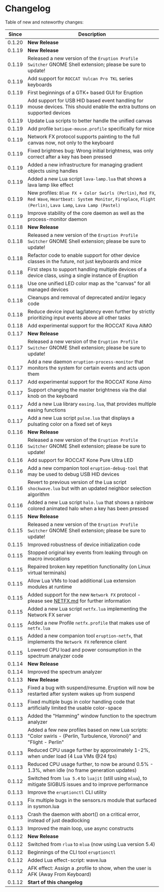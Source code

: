 # Changelog

Table of new and noteworthy changes:

| Since  | Description                                                                                                                                                           |
| ------ | --------------------------------------------------------------------------------------------------------------------------------------------------------------------- |
| 0.1.20 | __New Release__                                                                                                                                                       |
| 0.1.19 | __New Release__                                                                                                                                                       |
| 0.1.19 | Released a new version of the `Eruption Profile Switcher` GNOME Shell extension; please be sure to update!                                                            |
| 0.1.19 | Add support for `ROCCAT Vulcan Pro TKL` series keyboards                                                                                                              |
| 0.1.19 | First beginnings of a GTK+ based GUI for Eruption                                                                                                                     |
| 0.1.19 | Add support for USB HID based event handling for mouse devices. This should enable the extra buttons on supported devices                                             |
| 0.1.19 | Update Lua scripts to better handle the unified canvas                                                                                                                |
| 0.1.19 | Add profile `batique-mouse.profile` specifically for mice                                                                                                             |
| 0.1.19 | Network FX protocol supports painting to the full canvas now, not only to the keyboard                                                                                |
| 0.1.19 | Fixed brightnes bug: Wrong initial brightness, was only correct after a key has been pressed                                                                          |
| 0.1.19 | Added a new infrastructure for managing gradient objects using handles                                                                                                |
| 0.1.19 | Added a new Lua script `lava-lamp.lua` that shows a lava lamp like effect                                                                                             |
| 0.1.19 | New profiles: `Blue FX + Color Swirls (Perlin)`, `Red FX`, `Red Wave`, `Heartbeat: System Monitor`, `Fireplace`, `Flight (Perlin)`, `Lava Lamp`, `Lava Lamp (Pastel)` |
| 0.1.19 | Improve stability of the core daemon as well as the process-monitor daemon                                                                                            |
| 0.1.18 | __New Release__                                                                                                                                                       |
| 0.1.18 | Released a new version of the `Eruption Profile Switcher` GNOME Shell extension; please be sure to update!                                                            |
| 0.1.18 | Refactor code to enable support for other device classes in the future, not just keyboards and mice                                                                   |
| 0.1.18 | First steps to support handling multiple devices of a device class, using a single instance of Eruption                                                               |
| 0.1.18 | Use one unified LED color map as the "canvas" for all managed devices                                                                                                 |
| 0.1.18 | Cleanups and removal of deprecated and/or legacy code                                                                                                                 |
| 0.1.18 | Reduce device input lag/latency even further by strictly prioritizing input events above all other tasks                                                              |
| 0.1.18 | Add experimental support for the ROCCAT Kova AIMO                                                                                                                     |
| 0.1.17 | __New Release__                                                                                                                                                       |
| 0.1.17 | Released a new version of the `Eruption Profile Switcher` GNOME Shell extension; please be sure to update!                                                            |
| 0.1.17 | Add a new daemon `eruption-process-monitor` that monitors the system for certain events and acts upon them                                                            |
| 0.1.17 | Add experimental support for the ROCCAT Kone Aimo                                                                                                                     |
| 0.1.17 | Support changing the master brightness via the dial knob on the keyboard                                                                                              |
| 0.1.17 | Add a new Lua library `easing.lua`, that provides multiple easing functions                                                                                           |
| 0.1.17 | Add a new Lua script `pulse.lua` that displays a pulsating color on a fixed set of keys                                                                               |
| 0.1.16 | __New Release__                                                                                                                                                       |
| 0.1.16 | Released a new version of the `Eruption Profile Switcher` GNOME Shell extension; please be sure to update!                                                            |
| 0.1.16 | Add support for ROCCAT Kone Pure Ultra LED                                                                                                                            |
| 0.1.16 | Add a new companion tool `eruption-debug-tool` that may be used to debug USB HID devices                                                                              |
| 0.1.16 | Revert to previous version of the Lua script `shockwave.lua` but with an updated neighbor selection algorithm                                                         |
| 0.1.16 | Added a new Lua script `halo.lua` that shows a rainbow colored animated halo when a key has been pressed                                                              |
| 0.1.15 | __New Release__                                                                                                                                                       |
| 0.1.15 | Released a new version of the `Eruption Profile Switcher` GNOME Shell extension; please be sure to update!                                                            |
| 0.1.15 | Improved robustness of device initialization code                                                                                                                     |
| 0.1.15 | Stopped original key events from leaking through on macro invocations                                                                                                 |
| 0.1.15 | Repaired broken key repetition functionality (on Linux virtual terminals)                                                                                             |
| 0.1.15 | Allow Lua VMs to load additional Lua extension modules at runtime                                                                                                     |
| 0.1.15 | Added support for the new `Network FX` protocol - please see [NETFX.md](./NETFX.md) for further information                                                           |
| 0.1.15 | Added a new Lua script `netfx.lua` implementing the Network FX server                                                                                                 |
| 0.1.15 | Added a new Profile `netfx.profile` that makes use of `netfx.lua`                                                                                                     |
| 0.1.15 | Added a new companion tool `eruption-netfx`, that implements the `Network FX` reference client                                                                        |
| 0.1.15 | Lowered CPU load and power consumption in the spectrum analyzer code                                                                                                  |
| 0.1.14 | __New Release__                                                                                                                                                       |
| 0.1.14 | Improved the spectrum analyzer                                                                                                                                        |
| 0.1.13 | __New Release__                                                                                                                                                       |
| 0.1.13 | Fixed a bug with suspend/resume. Eruption will now be restarted after system wakes up from suspend                                                                    |
| 0.1.13 | Fixed multiple bugs in color handling code that artificially limited the usable color-space                                                                           |
| 0.1.13 | Added the "Hamming" window function to the spectrum analyzer                                                                                                          |
| 0.1.13 | Added a few new profiles based on new Lua scripts: "Color swirls - {Perlin, Turbulence, Voronoi}" and "Flight - Perlin"                                               |
| 0.1.13 | Reduced CPU usage further by approximately 1-2%, when under load (4 Lua VMs @24 fps)                                                                                  |
| 0.1.13 | Reduced CPU usage further, to now be around 0.5% - 1.3%, when idle (no frame generation updates)                                                                      |
| 0.1.12 | Switched from `lua 5.4` to `luajit` (still using `mlua`), to mitigate SIGBUS issues and to improve performance                                                        |
| 0.1.13 | Improve the `eruptionctl` CLI utility                                                                                                                                 |
| 0.1.13 | Fix multiple bugs in the sensors.rs module that surfaced in sysmon.lua                                                                                                |
| 0.1.13 | Crash the daemon with abort() on a critical error, instead of just deadlocking                                                                                        |
| 0.1.13 | Improved the main loop, use async constructs                                                                                                                          |
| 0.1.12 | __New Release__                                                                                                                                                       |
| 0.1.12 | Switched from `rlua` to `mlua` (now using Lua version 5.4)                                                                                                            |
| 0.1.12 | Beginnings of the CLI tool `eruptionctl`                                                                                                                              |
| 0.1.12 | Added Lua effect-script: wave.lua                                                                                                                                     |
| 0.1.12 | AFK effect: Assign a .profile to show, when the user is AFK (Away From Keyboard)                                                                                      |
| 0.1.12 | __Start of this changelog__                                                                                                                                           |
